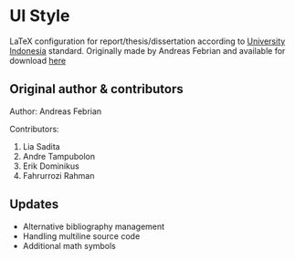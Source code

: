 # UI Style

LaTeX configuration for report/thesis/dissertation according to [University Indonesia](http://www.ui.ac.id/) standard. Originally made by Andreas Febrian and available for download [here](http://komunitas.ui.ac.id/pg/file/andreas.febrian/read/12945/template-latex-untuk-laporan-skripsithesisdisertasi)

## Original author & contributors

Author: Andreas Febrian

Contributors: 

1. Lia Sadita 
2. Andre Tampubolon
3. Erik Dominikus
4. Fahrurrozi Rahman

## Updates

* Alternative bibliography management
* Handling multiline source code
* Additional math symbols
